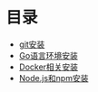 # 目录
- [git安装](./git.md)
- [Go语言环境安装](./Docker-supports.md)
- [Docker相关安装](./Go-install.md)
- [Node.js和npm安装](./nodejs-npm.md)
